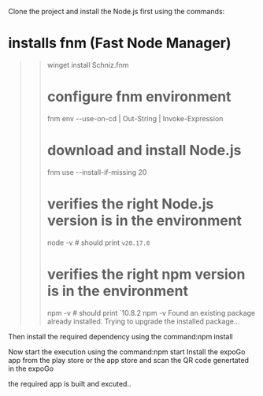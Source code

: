 Clone the project and install the Node.js first using the commands:
# installs fnm (Fast Node Manager)
>> winget install Schniz.fnm
>> 
>> # configure fnm environment
>> fnm env --use-on-cd | Out-String | Invoke-Expression
>> 
>> # download and install Node.js
>> fnm use --install-if-missing 20
>> 
>> # verifies the right Node.js version is in the environment
>> node -v # should print `v20.17.0`
>>
>> # verifies the right npm version is in the environment
>> npm -v # should print `10.8.2
>> npm -v
Found an existing package already installed. Trying to upgrade the installed package...

Then install the required dependency using the command:npm install

Now start the execution using the command:npm start
Install the expoGo app from the play store or the app store and scan the QR code genertated in the expoGo

the required app is built and excuted..
